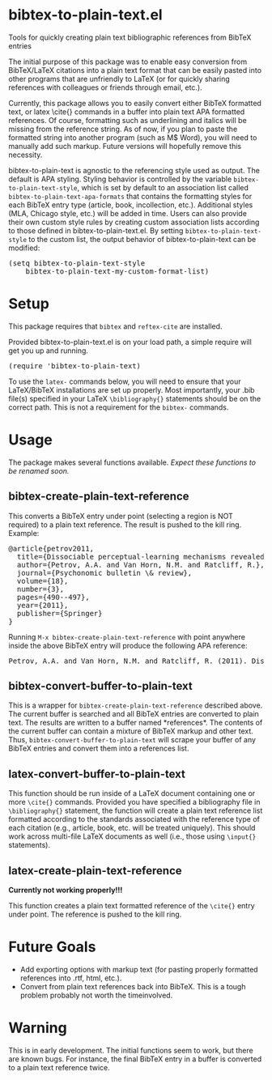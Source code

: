# bibtex-to-plain-text.el

Tools for quickly creating plain text bibliographic references from BibTeX entries

The initial purpose of this package was to enable easy conversion from BibTeX/LaTeX citations into a plain text format that can be easily pasted into other programs that are unfriendly to LaTeX (or for quickly sharing references with colleagues or friends through email, etc.). 

Currently, this package allows you to easily convert either BibTeX formatted text, or latex \cite{} commands in a buffer into plain text APA formatted references. Of course, formatting such as underlining and italics will be missing from the reference string. As of now, if you plan to paste the formatted string into another program (such as M$ Word), you will need to manually add such markup. Future versions will hopefully remove this necessity. 

bibtex-to-plain-text is agnostic to the referencing style used as output. The default is APA styling. Styling behavior is controlled by the variable <code>bibtex-to-plain-text-style</code>, which is set by default to an association list called <code>bibtex-to-plain-text-apa-formats</code> that contains the formatting styles for each BibTeX entry type (article, book, incollection, etc.). Additional styles (MLA, Chicago style, etc.) will be added in time. Users can also provide their own custom style rules by creating custom association lists according to those defined in bibtex-to-plain-text.el. By setting <code>bibtex-to-plain-text-style</code> to the custom list, the output behavior of bibtex-to-plain-text can be modified:

<pre>
(setq bibtex-to-plain-text-style 
	bibtex-to-plain-text-my-custom-format-list)
</pre>

# Setup

This package requires that <code>bibtex</code> and <code>reftex-cite</code> are installed.

Provided bibtex-to-plain-text.el is on your load path, a simple require will get you up and running.

<pre>
(require 'bibtex-to-plain-text)
</pre>

To use the <code>latex-</code> commands below, you will need to ensure that your LaTeX/BibTeX installations are set up properly. Most importantly, your .bib file(s) specified in your LaTeX <code>\bibliography{}</code> statements should be on the correct path. This is not a requirement for the <code>bibtex-</code> commands.

# Usage

The package makes several functions available. <i>Expect these functions to be renamed soon.</i>

## bibtex-create-plain-text-reference

This converts a BibTeX entry under point (selecting a region is NOT required) to a plain text reference. The result is pushed to the kill ring. Example:

<pre>
@article{petrov2011,
  title={Dissociable perceptual-learning mechanisms revealed by diffusion-model analysis},
  author={Petrov, A.A. and Van Horn, N.M. and Ratcliff, R.},
  journal={Psychonomic bulletin \& review},
  volume={18},
  number={3},
  pages={490--497},
  year={2011},
  publisher={Springer}
}
</pre>

Running <code>M-x bibtex-create-plain-text-reference</code> with point anywhere inside the above BibTeX entry will produce the following APA reference:

<pre>
Petrov, A.A. and Van Horn, N.M. and Ratcliff, R. (2011). Dissociable perceptual-learning mechanisms revealed by diffusion-model analysis. Psychonomic Bulletin & Review, 18(3), 490-497.
</pre>

## bibtex-convert-buffer-to-plain-text

This is a wrapper for <code>bibtex-create-plain-text-reference</code> described above. The current buffer is searched and all BibTeX entries are converted to plain text. The results are written to a buffer named \*references\*. The contents of the current buffer can contain a mixture of BibTeX markup and other text. Thus, <code>bibtex-convert-buffer-to-plain-text</code> will scrape your buffer of any BibTeX entries and convert them into a references list.

## latex-convert-buffer-to-plain-text

This function should be run inside of a LaTeX document containing one or more <code>\cite{}</code> commands. Provided you have specified a bibliography file in <code>\bibliography{}</code> statement, the function will create a plain text reference list formatted according to the standards associated with the reference type of each citation (e.g., article, book, etc. will be treated uniquely). This should work across multi-file LaTeX documents as well (i.e., those using <code>\input{}</code> statements).

## latex-create-plain-text-reference

<b>Currently not working properly!!!</b>

This function creates a plain text formatted reference of the <code>\cite{}</code> entry under point. The reference is pushed to the kill ring.

# Future Goals

* Add exporting options with markup text (for pasting properly formatted references into .rtf, html, etc.). 
* Convert from plain text references back into BibTeX. This is a tough problem probably not worth the timeinvolved.

# Warning 

This is in early development. The initial functions seem to work, but there are known bugs. For instance, the final BibTeX entry in a buffer is converted to a plain text reference twice. 
